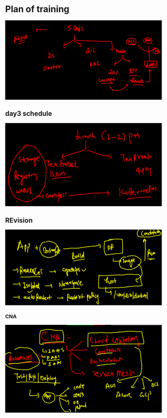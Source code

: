 # Plan of training 

<img src="plan.png">

## day3 schedule

<img src="sch.png">

## REvision 

<img src="rev.png">

### CNA 

<img src="cna.png">


